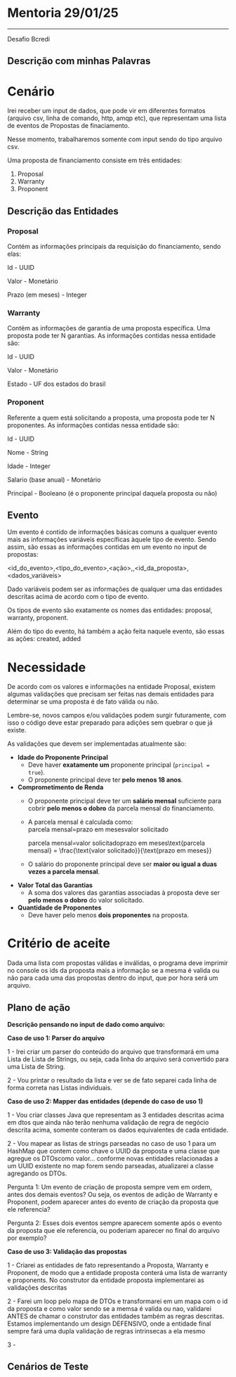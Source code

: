 # Mentoria 29/01/25

---

Desafio Bcredi

## Descrição com minhas Palavras

# Cenário

Irei receber um input de dados, que pode vir em diferentes formatos (arquivo csv, linha de comando, http, amqp etc), que representam uma lista de eventos de Propostas de finaciamento.

Nesse momento, trabalharemos somente com input sendo do tipo arquivo csv.

Uma proposta de financiamento consiste em três entidades:

1. Proposal
2. Warranty
3. Proponent

## Descrição das Entidades

### Proposal

Contém as informações principais da requisição do financiamento, sendo elas: 

Id - UUID

Valor - Monetário

Prazo (em meses) - Integer

### Warranty

Contém as informações de garantia de uma proposta específica. Uma proposta pode ter N garantias. As informações contidas nessa entidade são:

Id - UUID

Valor - Monetário

Estado - UF dos estados do brasil

### Proponent

Referente a quem está solicitando a proposta, uma proposta pode ter N proponentes. As informações contidas nessa entidade são:

Id - UUID

Nome - String

Idade - Integer

Salario (base anual) - Monetário

Principal - Booleano (é o proponente principal daquela proposta ou não)

## Evento

Um evento é contido de informações básicas comuns a qualquer evento mais as informações variáveis específicas àquele tipo de evento. Sendo assim, são essas as informações contidas em um evento no input de propostas:

<id_do_evento>,<tipo_do_evento>,<ação>,<timestamp>,<id_da_proposta>,<dados_variáveis>

Dado variáveis podem ser as informações de qualquer uma das entidades descritas acima de acordo com o tipo de evento.

Os tipos de evento são exatamente os nomes das entidades: proposal, warranty, proponent.

Além do tipo do evento, há também a ação feita naquele evento, são essas as ações: created, added

# Necessidade

De acordo com os valores e informações na entidade Proposal, existem algumas validações que precisam ser feitas nas demais entidades para determinar se uma proposta é de fato válida ou não.

Lembre-se, novos campos e/ou validações podem surgir futuramente, com isso o código deve estar preparado para adições sem quebrar o que já existe.

As validações que devem ser implementadas atualmente são:

- **Idade do Proponente Principal**
    - Deve haver **exatamente um** proponente principal (`principal = true`).
    - O proponente principal deve ter **pelo menos 18 anos**.
- **Comprometimento de Renda**
    - O proponente principal deve ter um **salário mensal** suficiente para cobrir **pelo menos o dobro** da parcela mensal do financiamento.
    - A parcela mensal é calculada como:
    parcela mensal=prazo em mesesvalor solicitado​
        
        parcela mensal=valor solicitadoprazo em meses\text{parcela mensal} = \frac{\text{valor solicitado}}{\text{prazo em meses}}
        
    - O salário do proponente principal deve ser **maior ou igual a duas vezes a parcela mensal**.
- **Valor Total das Garantias**
    - A soma dos valores das garantias associadas à proposta deve ser **pelo menos o dobro** do valor solicitado.
- **Quantidade de Proponentes**
    - Deve haver pelo menos **dois proponentes** na proposta.

# Critério de aceite

Dada uma lista com propostas válidas e inválidas, o programa deve imprimir no console os ids da proposta mais a informação se a mesma é valida ou não para cada uma das propostas dentro do input, que por hora será um arquivo.

## Plano de ação

**Descrição pensando no input de dado como arquivo:**

**Caso de uso 1: Parser do arquivo**

1 - Irei criar um parser do conteúdo do arquivo que transformará em uma Lista de Lista de Strings, ou seja, cada linha do arquivo será convertido para uma Lista de String.

2 - Vou printar o resultado da lista e ver se de fato separei cada linha de forma correta nas Listas individuais.

**Caso de uso 2: Mapper das entidades (depende do caso de uso 1)**

1 - Vou criar classes Java que representam as 3 entidades descritas acima em dtos que ainda não terão nenhuma validação de regra de negócio descrita acima, somente conteram os dados equivalentes de cada entidade.

2 - Vou mapear as listas de strings parseadas no caso de uso 1 para um HashMap que contem como chave o UUID da proposta e uma classe que agregue os DTOscomo valor… conforme novas entidades relacionadas a um UUID existente no map forem sendo parseadas, atualizarei a classe agregando os DTOs.

Pergunta 1: Um evento de criação de proposta sempre vem em ordem, antes dos demais eventos? Ou seja, os eventos de adição de Warranty e Proponent, podem aparecer antes do evento de criação da proposta que ele referencia? 

Pergunta 2: Esses dois eventos sempre aparecem somente após o evento da proposta que ele referencia, ou poderiam aparecer no final do arquivo por exemplo?

**Caso de uso 3: Validação das propostas**

1 - Criarei as entidades de fato representando a Proposta, Warranty e Proponent, de modo que a entidade proposta conterá uma lista de warranty e proponents. No construtor da entidade proposta implementarei as validações descritas

2 - Farei um loop pelo mapa de DTOs e transformarei em um mapa com o id da proposta e como valor sendo se a memsa é valida ou nao, validarei ANTES de chamar o construtor das entidades também as regras descritas. Estamos implementando um design DEFENSIVO, onde a entidade final sempre fará uma dupla validação de regras intrinsecas a ela mesmo

3 -

## Cenários de Teste